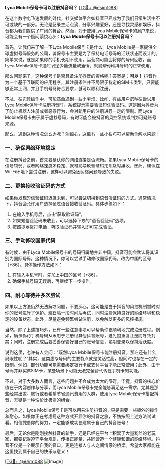 **Lyca Mobile保号卡可以注册抖音吗？** [[TG💪+ @esim1088](https://t.me/s/esim1088)]

在这个数字化飞速发展的时代，社交媒体平台如抖音已经成为了我们日常生活中不可或缺的一部分。无论是记录生活点滴、分享兴趣爱好，还是寻找灵感和娱乐，抖音都为我们提供了广阔的舞台。然而，对于使用Lyca Mobile保号卡的用户来说，可能会有一个疑问萦绕心头：**Lyca Mobile保号卡可以注册抖音吗？**

首先，让我们来了解一下Lyca Mobile保号卡是什么。Lyca Mobile是一家提供全球虚拟号码服务的公司，其保号卡主要是为了保持电话号码的活跃状态而设计的。简单来说，就是如果你的手机长期不使用，运营商可能会将你的号码回收，而Lyca Mobile保号卡通过发送少量流量或通话，就能帮你维持号码的正常使用。

那么问题来了，这种保号卡是否具备注册抖音的资格呢？答案是：**可以！** 抖音作为一个基于互联网的应用程序，其注册条件并不局限于特定的SIM卡类型，只要能够正常上网，并且手机号码符合要求，就可以顺利注册。

不过，在实际操作中，可能还会遇到一些小麻烦。比如，有些用户反映在尝试用Lyca Mobile保号卡注册抖音时，系统提示需要验证短信验证码。这是因为抖音为了防止机器人注册或者恶意行为，会对新用户的注册进行一定的限制。而Lyca Mobile保号卡由于属于虚拟号码，有时可能会被抖音的风控系统误判为可疑账号来源。

那么，遇到这种情况怎么办呢？别担心，这里有一些小技巧可以帮助你解决问题：

### 一、确保网络环境稳定

在注册抖音之前，首先要确认你的网络连接是否流畅。如果Lyca Mobile保号卡的信号较弱，或者网络速度不稳定，就可能导致验证码无法及时接收。因此，建议在Wi-Fi环境下尝试注册，这样可以避免因网络问题导致的失败。

### 二、更换接收验证码的方式

如果你发现短信验证码迟迟未到，可以尝试切换到语音验证码的方式。通常情况下，抖音会允许用户选择通过语音接收验证码。具体步骤如下：
1. 在输入手机号后，点击“获取验证码”。
2. 如果短信验证码未收到，可以选择下方的“语音验证码”选项。
3. 按照提示拨打电话，听取验证码并输入即可完成验证。

### 三、手动修改国家代码

有时候，由于Lyca Mobile保号卡的号码归属地并非中国，抖音可能会默认将其识别为国际号码。这种情况下，你可以尝试手动修改国家代码，改为中国的区号（+86）。具体操作方法如下：
1. 在输入手机号时，先加上中国的区号（+86）。
2. 确保手机号码无误后，再继续下一步操作。

### 四、耐心等待并多次尝试

如果以上方法仍然无法解决问题，不要灰心，这可能是由于抖音的风控机制暂时对你的账号进行了保护。建议隔一段时间后再试，同时注意保持良好的网络环境和稳定的设备状态。此外，尽量避免频繁尝试注册，以免触发更多的风控措施。

当然，除了上述技巧外，还有一些注意事项可以帮助你更顺利地完成注册过程。例如，确保你的手机号码从未用于注册过其他抖音账号，避免因重复注册而导致封禁；同时，注册完成后要妥善保管好自己的账号信息，定期登录以保持活跃度。

说到这里，也许有人会问：“既然Lyca Mobile保号卡能注册抖音，那它还有什么局限性呢？”其实，这类虚拟号码的主要特点就是灵活性高，但同时也存在一定的限制。例如，部分功能可能需要绑定银行卡或支付平台才能正常使用；此外，由于号码并非实体SIM卡，某些场景下可能无法完全替代传统手机卡的功能。

不过，对于大多数人而言，这些问题并不会成为太大的障碍。毕竟，抖音的核心价值在于内容创作与分享，而Lyca Mobile保号卡完全能够满足这一需求。尤其是那些经常出差、旅行或者希望节省通讯费用的人群，使用Lyca Mobile保号卡搭配抖音，无疑是一种性价比极高的组合。

总而言之，Lyca Mobile保号卡是可以用来注册抖音的，只是需要一些额外的操作和耐心。如果你正在考虑用这种方式开启你的抖音之旅，不妨按照上述方法试试看。相信凭借你的努力，一定能够成功创建属于自己的抖音账号！

最后，无论你是刚刚接触抖音的新手，还是已经在平台上积累了大量粉丝的老玩家，都要记得遵守平台规则，传播正能量，共同营造一个健康和谐的网络环境。抖音不仅是一个展示自我的窗口，更是连接人与人之间情感的桥梁。希望大家都能在这里找到属于自己的快乐与意义！

[[TG💪+ @esim1088](https://t.me/s/esim1088) ![Image](https://i.postimg.cc/4NQfJmqS/Snipaste-2025-05-13-00-14-12.png)]